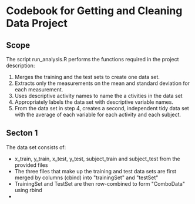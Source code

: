 # Codebook for Getting and Cleaning Data Project

## Scope
The script run_analysis.R performs the functions required in the project description:
1.  Merges the training and the test sets to create one     data set.
2.  Extracts only the measurements on the mean and          standard deviation for each measurement. 
3.  Uses descriptive activity names to name the a           ctivities in the data set
4.  Appropriately labels the data set with descriptive      variable names. 
5.  From the data set in step 4, creates a second,          independent tidy data set with the average of each      variable for each activity and each subject.
## Secton 1
The data set consists of:
- x_train, y_train, x_test, y_test, subject_train and subject_test from the provided files
- The three files that make up the training and test data sets are first merged by columns (cbind) into "trainingSet" and "testSet"
- TrainingSet and TestSet are then row-combined to form "ComboData" using rbind
- 